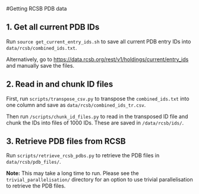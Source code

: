 #Getting RCSB PDB data

## 1. Get all current PDB IDs 

Run `source get_current_entry_ids.sh` to save all current PDB entry IDs into `data/rcsb/combined_ids.txt`.

Alternatively, go to https://data.rcsb.org/rest/v1/holdings/current/entry_ids and manually save the files. 

## 2. Read in and chunk ID files

First, run `scripts/transpose_csv.py` to transpose the `combined_ids.txt` into one column and save as `data/rcsb/combined_ids_tr.csv`.

Then run `/scripts/chunk_id_files.py` to read in the transposed ID file and chunk the IDs into files of 1000 IDs. 
These are saved in `/data/rcsb/ids/`. 

## 3. Retrieve PDB files from RCSB

Run `scripts/retrieve_rcsb_pdbs.py` to retrieve the PDB files in `data/rcsb/pdb_files/`. 

**Note:** This may take a long time to run. Please see the `trivial_parallelisation/` directory for an option to use 
trivial parallelisation to retrieve the PDB files. 